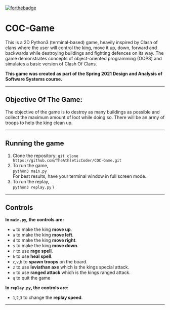 [![forthebadge](https://forthebadge.com/images/badges/made-with-python.svg)](https://forthebadge.com)
# **COC-Game**

This is a 2D Python3 (terminal-based) game, heavily inspired by Clash of clans where the user will control the king, move it up, down, forward and backwards while destroying buildings and fighting defences on its way. The game demonstrates concepts of object-oriented programming (OOPS) and simulates a basic version of Clash Of Clans. 

**This game was created as part of the Spring 2021 Design and Analysis of Software Systems course.**

-----
## **Objective Of The Game:**
The objective of the game is to destroy as many buildings as possible and collect the maximum
amount of loot while doing so. There will be an army of troops to help the king clean up.

-----

## **Running the game**

1. Clone the repository: `git clone https://github.com/TheAthleticCoder/COC-Game.git`
1. To run the game, \
   `python3 main.py` \
   For best results, have your terminal window in full screen mode.
2. To run the replay, \
   `python3 replay.py` \
---
## **Controls**

**In `main.py`, the controls are:**
- `w` to make the king **move up**.
- `a` to make the king **move left**.
- `d` to make the king **move right**.
- `s` to make the king **move down**.
- `r` to use **rage spell**.
- `h` to use **heal spell**.
- `c`,`v`,`b` to **spawn troops** on the board.
- `z` to use **leviathan axe** which is the kings special attack.
- `x` to use **ranged attack** which is the kings ranged attack. 
- `q` to quit the game

**In `replay.py`, the controls are:**
- `1`,`2`,`3` to change the **replay speed**.

---
